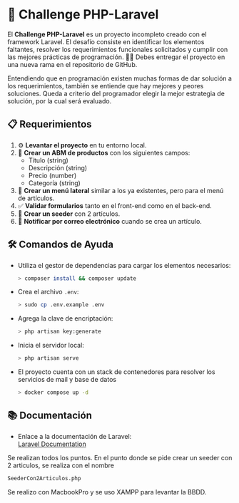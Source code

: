 # 🚀 Challenge PHP-Laravel

El **Challenge PHP-Laravel** es un proyecto incompleto creado con el framework Laravel. El desafío consiste en identificar los elementos faltantes, resolver los requerimientos funcionales solicitados y cumplir con las mejores prácticas de programación. 🧑‍💻 Debes entregar el proyecto en una nueva rama en el repositorio de GitHub.

Entendiendo que en programación existen muchas formas de dar solución a los requerimientos, también se entiende que hay mejores y peores soluciones. Queda a criterio del programador elegir la mejor estrategia de solución, por la cual será evaluado.

## 📋 Requerimientos

1. ⚙️ **Levantar el proyecto** en tu entorno local.
2. 📝 **Crear un ABM de productos** con los siguientes campos:
    - Título (string)
    - Descripción (string)
    - Precio (number)
    - Categoría (string)
3. 📂 **Crear un menú lateral** similar a los ya existentes, pero para el menú de artículos.
4. ✅ **Validar formularios** tanto en el front-end como en el back-end.
5. 🌱 **Crear un seeder** con 2 artículos.
6. 📧 **Notificar por correo electrónico** cuando se crea un artículo.

## 🛠️ Comandos de Ayuda

- Utiliza el gestor de dependencias para cargar los elementos necesarios:  
  ```bash
  > composer install && composer update  
  ```

- Crea el archivo `.env`:  
  ```bash
  > sudo cp .env.example .env
  ```

- Agrega la clave de encriptación:  
  ```bash
  > php artisan key:generate
  ```

- Inicia el servidor local:  
  ```bash
  > php artisan serve
  ```
- El proyecto cuenta con un stack de contenedores para resolver los servicios de mail y base de datos  
  ```bash 
  > docker compose up -d
  ```

## 📚 Documentación

- Enlace a la documentación de Laravel:  
  [Laravel Documentation](https://laravel.com)


Se realizan todos los puntos. En el punto donde se pide crear un seeder con 2 articulos, se realiza con el nombre 
```bash
SeederCon2Articulos.php
```

Se realizo con MacbookPro y se uso XAMPP para levantar la BBDD.
